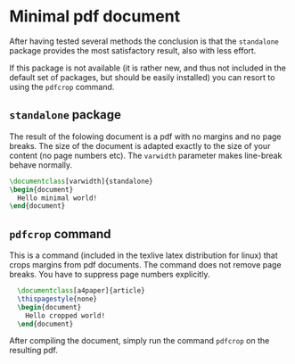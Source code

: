 # Minimal pdf document

After having tested several methods the conclusion is that the `standalone` package provides the most satisfactory result, also with less effort.

If this package is not available (it is rather new, and thus not included in the default set of packages, but should be easily installed) you can resort to using the `pdfcrop` command.

## `standalone` package

The result of the folowing document is a pdf with no margins and no page breaks. The size of the document is adapted exactly to the size of your content (no page numbers etc). The `varwidth` parameter makes line-break behave normally.

```tex
\documentclass[varwidth]{standalone}
\begin{document}
  Hello minimal world!
\end{document}
```

## `pdfcrop` command

This is a command (included in the texlive latex distribution for linux) that crops margins from pdf documents. The command does not remove page breaks. You have to suppress page numbers explicitly.

```tex
  \documentclass[a4paper]{article}
  \thispagestyle{none}
  \begin{document}
    Hello cropped world!
  \end{document}
  ```

After compiling the document, simply run the command `pdfcrop` on the resulting pdf.